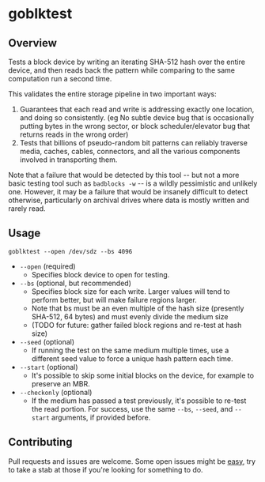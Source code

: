 # goblktest

## Overview
Tests a block device by writing an iterating SHA-512 hash over the entire device, and then reads back the pattern while comparing to the same computation run a second time.

This validates the entire storage pipeline in two important ways:

1. Guarantees that each read and write is addressing exactly one location, and doing so consistently. (eg No subtle device bug that is occasionally putting bytes in the wrong sector, or block scheduler/elevator bug that returns reads in the wrong order)
2. Tests that billions of pseudo-random bit patterns can reliably traverse media, caches, cables, connectors, and all the various components involved in transporting them.

Note that a failure that would be detected by this tool -- but not a more basic testing tool such as `badblocks -w` -- is a wildly pessimistic and unlikely one. However, it may be a failure that would be insanely difficult to detect otherwise, particularly on archival drives where data is mostly written and rarely read.

## Usage

`goblktest --open /dev/sdz --bs 4096`

* `--open` (required)
  * Specifies block device to open for testing.
* `--bs` (optional, but recommended)
   * Specifies block size for each write. Larger values will tend to perform better, but will make failure regions larger.
   * Note that bs must be an even multiple of the hash size (presently SHA-512, 64 bytes) and must evenly divide the medium size
   * (TODO for future: gather failed block regions and re-test at hash size)
* `--seed` (optional)
   * If running the test on the same medium multiple times, use a different seed value to force a unique hash pattern each time.
* `--start` (optional)
   * It's possible to skip some initial blocks on the device, for example to preserve an MBR. 
* `--checkonly` (optional)
   * If the medium has passed a test previously, it's possible to re-test the read portion. For success, use the same `--bs`, `--seed`, and `--start` arguments, if provided before.

## Contributing
Pull requests and issues are welcome. Some open issues might be [easy](https://github.com/ironiridis/goblktest/labels/easy), try to take a stab at those if you're looking for something to do.


